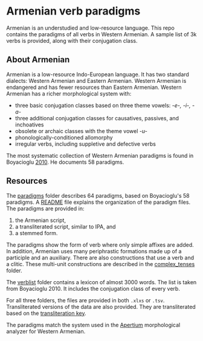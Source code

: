 # Armenian verb paradigms
Armenian is an understudied and low-resource language. This repo contains the paradigms of all verbs in Western Armenian. A sample list of 3k verbs is provided, along with their conjugation class.

## About Armenian
Armenian is a low-resource Indo-European language. It has two standard dialects: Western Armenian and Eastern Armenian. Western Armenian is endangered and has fewer resources than Eastern Armenian. Western Armenian has a richer morphological system with:
- three basic conjugation classes based on three theme vowels: *-e-, -i-, -a-*
- three additional conjugation classes for causatives, passives, and inchoatives
- obsolete or archaic classes with the theme vowel *-u-*
- phonologically-conditioned allomorphy
- irregular verbs, including suppletive and defective verbs

The most systematic collection of Western Armenian paradigms is found in Boyacioglu [2010](https://www.asiatheque.com/en/book/hay-pay-les-verbes-de-larmenien-occidental-western-armenian-verbs). He documents 58 paradigms. 

## Resources
The [paradigms](paradigms/) folder describes 64 paradigms, based on Boyacioglu's 58 paradigms. A [README](paradigms/README.md) file explains the organization of the paradigm files. The paradigms are provided in:
1) the Armenian script,
2) a transliterated script, similar to IPA, and
3) a stemmed form.

The paradigms show the form of verb where only simple affixes are added. In addition, Armenian uses many periphrastic formations made up of a participle and an auxiliary. There are also constructions that use a verb and a clitic. These multi-unit constructions are described in the [complex_tenses](complex_tenses/) folder.

The [verblist](verblist/)  folder contains a lexicon of almost 3000 words. The list is taken from Boyacioglu 2010. It includes the conjugation class of every verb.

For all three folders, the files are  provided in both `.xlxs` or `.tsv`. Transliterated versions of the data are also provided. They are transliterated based on the [transliteration key](transliteration.md).

The paradigms match the system used in the [Apertium](https://github.com/jhdeov/apertium-hyw) morphological analyzer for Western Armenian.

